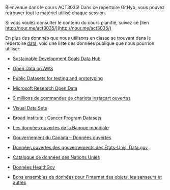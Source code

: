 
Bienvenue dans le cours ACT3035! Dans ce répertoire GitHyb, vous pouvez retrouver tout le matériel utilisé chaque session. 

Si vous voulez consulter le contenu du cours planifié, suivez ce [lien http://nour.me/act3035/](http://nour.me/act3035/)

En plus des donnnés que nous utilisons en classe se trouvant dans le répertoire [data](https://github.com/nmeraihi/ACT3035/tree/master/data), voic une liste des données publique que nous pourrion utiliser:


<ul>
<li>
<p><a href="https://www144.statcan.gc.ca/sdg-odd/index-eng.htm" rel="nofollow">Sustainable Development Goals Data Hub</a></p>
</li>
<li>
<p><a href="https://registry.opendata.aws/" rel="nofollow">Open Data on AWS</a></p>
</li>
<li>
<p><a href="https://docs.microsoft.com/en-us/azure/sql-database/sql-database-public-data-sets" rel="nofollow">Public Datasets for testing and prototyping</a></p>
</li>
<li>
<p><a href="https://msropendata.com/" rel="nofollow">Microsoft Research Open Data</a></p>
</li>
<li>
<p><a href="https://www.instacart.com/datasets/grocery-shopping-2017" rel="nofollow">3 millions de commandes de chariots Instacart ouvertes</a></p>
</li>
<li>
<p><a href="https://www.visualdata.io/" rel="nofollow">Visual Data Sets</a></p>
</li>
<li>
<p><a href="http://portals.broadinstitute.org/cgi-bin/cancer/datasets.cgi" rel="nofollow">Broad Institute : Cancer Program Datasets</a></p>
</li>
<li>
<p><a href="https://donnees.banquemondiale.org/" rel="nofollow">Les données ouvertes de la Banque mondiale</a></p>
</li>
<li>
<p><a href="https://ouvert.canada.ca/fr/donnees-ouvertes" rel="nofollow">Gouvernement du Canada – Données ouvertes</a></p>
</li>
<li>
<p><a href="https://www.data.gov/" rel="nofollow">Données ouvertes des gouvernements des États-Unis: Data.gov</a></p>
</li>
<li>
<p><a href="https://undatacatalog.org/home" rel="nofollow">Catalogue de données des Nations Unies</a></p>
</li>
<li>
<p><a href="https://healthdata.gov/" rel="nofollow">Données HealthGov</a></p>
</li>
<li>
<p><a href="https://www.datasciencecentral.com/profiles/blogs/great-sensor-datasets-to-prepare-your-next-career-move-in-iot-int" rel="nofollow">Bons ensembles de données pour l'Internet des objets, les senseurs et autres</a></p>
</li>
</ul>
